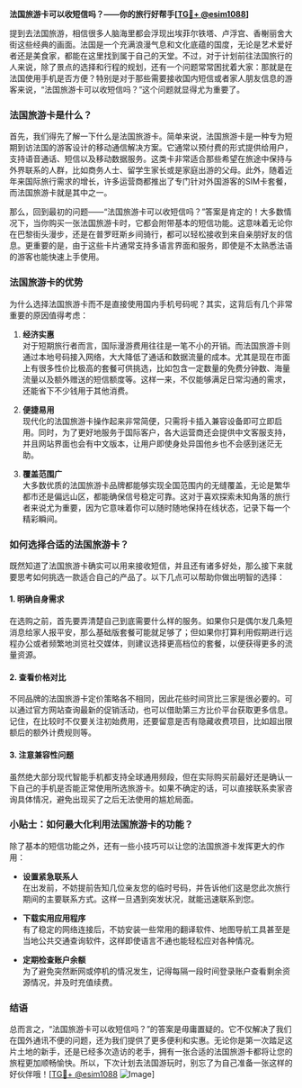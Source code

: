 **法国旅游卡可以收短信吗？——你的旅行好帮手[[TG💪+ @esim1088](https://t.me/s/esim1088)]**

提到去法国旅游，相信很多人脑海里都会浮现出埃菲尔铁塔、卢浮宫、香榭丽舍大街这些经典的画面。法国是一个充满浪漫气息和文化底蕴的国度，无论是艺术爱好者还是美食家，都能在这里找到属于自己的天堂。不过，对于计划前往法国旅行的人来说，除了景点的选择和行程的规划，还有一个问题常常困扰着大家：那就是在法国使用手机是否方便？特别是对于那些需要接收国内短信或者家人朋友信息的游客来说，“法国旅游卡可以收短信吗？”这个问题就显得尤为重要了。

### 法国旅游卡是什么？

首先，我们得先了解一下什么是法国旅游卡。简单来说，法国旅游卡是一种专为短期到访法国的游客设计的移动通信解决方案。它通常以预付费的形式提供给用户，支持语音通话、短信以及移动数据服务。这类卡非常适合那些希望在旅途中保持与外界联系的人群，比如商务人士、留学生家长或是家庭出游的父母。此外，随着近年来国际旅行需求的增长，许多运营商都推出了专门针对外国游客的SIM卡套餐，而法国旅游卡就是其中之一。

那么，回到最初的问题——“法国旅游卡可以收短信吗？”答案是肯定的！大多数情况下，当你购买一张法国旅游卡时，它都会附带基本的短信功能。这意味着无论你在巴黎街头漫步，还是在普罗旺斯乡间骑行，都可以轻松接收到来自亲朋好友的信息。更重要的是，由于这些卡片通常支持多语言界面和服务，即使是不太熟悉法语的游客也能快速上手使用。

### 法国旅游卡的优势

为什么选择法国旅游卡而不是直接使用国内手机号码呢？其实，这背后有几个非常重要的原因值得考虑：

1. **经济实惠**  
   对于短期旅行者而言，国际漫游费用往往是一笔不小的开销。而法国旅游卡则通过本地号码接入网络，大大降低了通话和数据流量的成本。尤其是现在市面上有很多性价比极高的套餐可供挑选，比如包含一定数量的免费分钟数、海量流量以及额外赠送的短信额度等。这样一来，不仅能够满足日常沟通的需求，还能省下不少钱用于其他消费。

2. **便捷易用**  
   现代化的法国旅游卡操作起来非常简便，只需将卡插入兼容设备即可立即启用。同时，为了更好地服务于国际客户，各大运营商还会提供中文客服支持，并且网站界面也会有中文版本，让用户即使身处异国他乡也不会感到迷茫无助。

3. **覆盖范围广**  
   大多数优质的法国旅游卡品牌都能够实现全国范围内的无缝覆盖，无论是繁华都市还是偏远山区，都能确保信号稳定可靠。这对于喜欢探索未知角落的旅行者来说尤为重要，因为它意味着你可以随时随地保持在线状态，记录下每一个精彩瞬间。

### 如何选择合适的法国旅游卡？

既然知道了法国旅游卡确实可以用来接收短信，并且还有诸多好处，那么接下来就要思考如何挑选一款适合自己的产品了。以下几点可以帮助你做出明智的选择：

#### 1. 明确自身需求
在选购之前，首先要弄清楚自己到底需要什么样的服务。如果你只是偶尔发几条短消息给家人报平安，那么基础版套餐可能就足够了；但如果你打算利用假期进行远程办公或者频繁地浏览社交媒体，则建议选择更高档位的套餐，以便获得更多的流量资源。

#### 2. 查看价格对比
不同品牌的法国旅游卡定价策略各不相同，因此花些时间货比三家是很必要的。可以通过官方网站查询最新的促销活动，也可以借助第三方比价平台获取更多信息。记住，在比较时不仅要关注初始费用，还要留意是否有隐藏收费项目，比如超出限额后的额外计费规则等。

#### 3. 注意兼容性问题
虽然绝大部分现代智能手机都支持全球通用频段，但在实际购买前最好还是确认一下自己的手机是否能正常使用所选旅游卡。如果不确定的话，可以直接联系卖家咨询具体情况，避免出现买了之后无法使用的尴尬局面。

### 小贴士：如何最大化利用法国旅游卡的功能？

除了基本的短信功能之外，还有一些小技巧可以让您的法国旅游卡发挥更大的作用：

- **设置紧急联系人**  
  在出发前，不妨提前告知几位亲友您的临时号码，并告诉他们这是您此次旅行期间的主要联系方式。这样一旦遇到突发状况，就能迅速联系到您。
  
- **下载实用应用程序**  
  有了稳定的网络连接后，不妨安装一些常用的翻译软件、地图导航工具甚至是当地公共交通查询软件，这样即使语言不通也能轻松应对各种情况。

- **定期检查账户余额**  
  为了避免突然断网或停机的情况发生，记得每隔一段时间登录账户查看剩余资源情况，并及时充值续费。

### 结语

总而言之，“法国旅游卡可以收短信吗？”的答案是毋庸置疑的。它不仅解决了我们在国外通讯不便的问题，还为我们提供了更多便利和实惠。无论你是第一次踏足这片土地的新手，还是已经多次造访的老手，拥有一张合适的法国旅游卡都将让您的旅程更加顺畅愉快。所以，下次计划去法国游玩时，别忘了为自己准备一张这样的好伙伴哦！[[TG💪+ @esim1088](https://t.me/s/esim1088) ![Image](https://i.postimg.cc/4NQfJmqS/Snipaste-2025-05-13-00-14-12.png)]